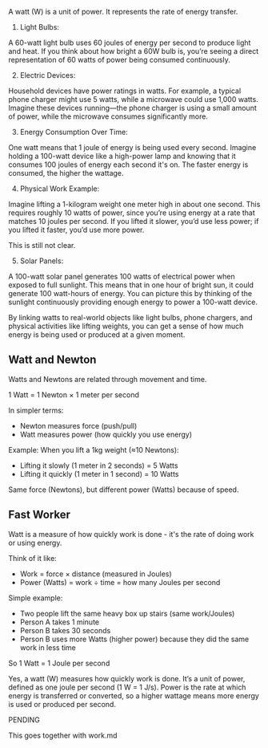 A watt (W) is a unit of power. It represents the rate of energy transfer.

1. Light Bulbs:

A 60-watt light bulb uses 60 joules of energy per second to produce light and heat. If you think about how bright a 60W bulb is, you’re seeing a direct representation of 60 watts of power being consumed continuously.

2. Electric Devices:

Household devices have power ratings in watts. For example, a typical phone charger might use 5 watts, while a microwave could use 1,000 watts. Imagine these devices running—the phone charger is using a small amount of power, while the microwave consumes significantly more.

3. Energy Consumption Over Time:

One watt means that 1 joule of energy is being used every second. Imagine holding a 100-watt device like a high-power lamp and knowing that it consumes 100 joules of energy each second it's on. The faster energy is consumed, the higher the wattage.

4. Physical Work Example:

Imagine lifting a 1-kilogram weight one meter high in about one second. This requires roughly 10 watts of power, since you’re using energy at a rate that matches 10 joules per second. If you lifted it slower, you’d use less power; if you lifted it faster, you’d use more power.

   This is still not clear.

5. Solar Panels:

A 100-watt solar panel generates 100 watts of electrical power when exposed to full sunlight. This means that in one hour of bright sun, it could generate 100 watt-hours of energy. You can picture this by thinking of the sunlight continuously providing enough energy to power a 100-watt device.

By linking watts to real-world objects like light bulbs, phone chargers, and physical activities like lifting weights, you can get a sense of how much energy is being used or produced at a given moment.

## Watt and Newton

Watts and Newtons are related through movement and time. 

1 Watt = 1 Newton × 1 meter per second

In simpler terms:
- Newton measures force (push/pull)
- Watt measures power (how quickly you use energy)

Example:
When you lift a 1kg weight (≈10 Newtons):
- Lifting it slowly (1 meter in 2 seconds) = 5 Watts
- Lifting it quickly (1 meter in 1 second) = 10 Watts

Same force (Newtons), but different power (Watts) because of speed.

## Fast Worker

Watt is a measure of how quickly work is done - it's the rate of doing work or using energy.

Think of it like:
- Work = force × distance (measured in Joules)
- Power (Watts) = work ÷ time = how many Joules per second

Simple example:
- Two people lift the same heavy box up stairs (same work/Joules)
- Person A takes 1 minute
- Person B takes 30 seconds
- Person B uses more Watts (higher power) because they did the same work in less time

So 1 Watt = 1 Joule per second

Yes, a watt (W) measures how quickly work is done. It’s a unit of power, defined as one joule per second (1 W = 1 J/s). Power is the rate at which energy is transferred or converted, so a higher wattage means more energy is used or produced per second.

PENDING

This goes together with work.md
